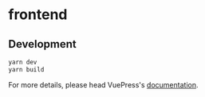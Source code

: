 # frontend

> 

## Development

```bash
yarn dev
yarn build
```

For more details, please head VuePress's [documentation](https://v1.vuepress.vuejs.org/).

